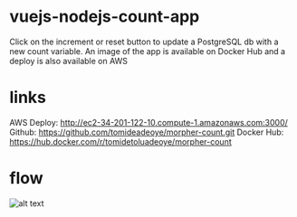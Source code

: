 # vuejs-nodejs-count-app

Click on the increment or reset button to update a PostgreSQL db with a new count variable.
An image of the app is available on Docker Hub and a deploy is also available on AWS

# links
AWS Deploy: http://ec2-34-201-122-10.compute-1.amazonaws.com:3000/
Github: https://github.com/tomideadeoye/morpher-count.git
Docker Hub: https://hub.docker.com/r/tomidetoluadeoye/morpher-count

# flow
![alt text](http://url/to/img.png)

